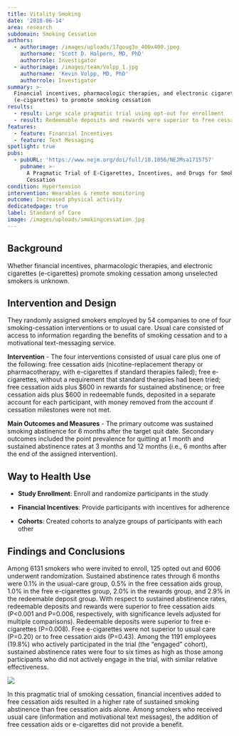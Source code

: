 ```yaml
---
title: Vitality Smoking
date: '2018-06-14'
area: research
subdomain: Smoking Cessation
authors:
  - authorimage: /images/uploads/17goug3o_400x400.jpeg
    authorname: 'Scott D. Halpern, MD, PhD'
    authorrole: Investigator
  - authorimage: /images/team/Volpp_1.jpg
    authorname: 'Kevin Volpp, MD, PhD'
    authorrole: Investigator
summary: >-
  Financial incentives, pharmacologic therapies, and electronic cigarettes
  (e-cigarettes) to promote smoking cessation
results:
  - result: Large scale pragmatic trial using opt-out for enrollment
  - result: Redeemable deposits and rewards were superior to free cessation aids
features:
  - feature: Financial Incentives
  - feature: Text Messaging
spotlight: true
pubs:
  - pubURL: 'https://www.nejm.org/doi/full/10.1056/NEJMsa1715757'
    pubname: >-
      A Pragmatic Trial of E-Cigarettes, Incentives, and Drugs for Smoking
      Cessation
condition: Hypertension
intervention: Wearables & remote monitoring
outcome: Increased physical activity
dedicatedpage: true
label: Standard of Care 
image: /images/uploads/smokingcessation.jpg
---
```

## Background

Whether financial incentives, pharmacologic therapies, and electronic cigarettes (e-cigarettes) promote smoking cessation among unselected smokers is unknown.

## Intervention and Design

They randomly assigned smokers employed by 54 companies to one of four smoking-cessation interventions or to usual care. Usual care consisted of access to information regarding the benefits of smoking cessation and to a motivational text-messaging service. 

**Intervention** - The four interventions consisted of usual care plus one of the following: free cessation aids (nicotine-replacement therapy or pharmacotherapy, with e-cigarettes if standard therapies failed); free e-cigarettes, without a requirement that standard therapies had been tried; free cessation aids plus $600 in rewards for sustained abstinence; or free cessation aids plus $600 in redeemable funds, deposited in a separate account for each participant, with money removed from the account if cessation milestones were not met. 

**Main Outcomes and Measures** - The primary outcome was sustained smoking abstinence for 6 months after the target quit date. Secondary outcomes included the point prevalence for quitting at 1 month and sustained abstinence rates at 3 months and 12 months (i.e., 6 months after the end of the assigned intervention).

## Way to Health Use

- **Study Enrollment**: Enroll and randomize participants in the study

- **Financial Incentives**: Provide participants with incentives for adherence

- **Cohorts**: Created cohorts to analyze groups of participants with each other

## Findings and Conclusions

Among 6131 smokers who were invited to enroll, 125 opted out and 6006 underwent randomization. Sustained abstinence rates through 6 months were 0.1% in the usual-care group, 0.5% in the free cessation aids group, 1.0% in the free e-cigarettes group, 2.0% in the rewards group, and 2.9% in the redeemable deposit group. With respect to sustained abstinence rates, redeemable deposits and rewards were superior to free cessation aids (P<0.001 and P=0.006, respectively, with significance levels adjusted for multiple comparisons). Redeemable deposits were superior to free e-cigarettes (P=0.008). Free e-cigarettes were not superior to usual care (P=0.20) or to free cessation aids (P=0.43). Among the 1191 employees (19.8%) who actively participated in the trial (the “engaged” cohort), sustained abstinence rates were four to six times as high as those among participants who did not actively engage in the trial, with similar relative effectiveness.

![](/images/uploads/screen-shot-2018-08-30-at-9.32.19-pm.png)

In this pragmatic trial of smoking cessation, financial incentives added to free cessation aids resulted in a higher rate of sustained smoking abstinence than free cessation aids alone. Among smokers who received usual care (information and motivational text messages), the addition of free cessation aids or e-cigarettes did not provide a benefit.
